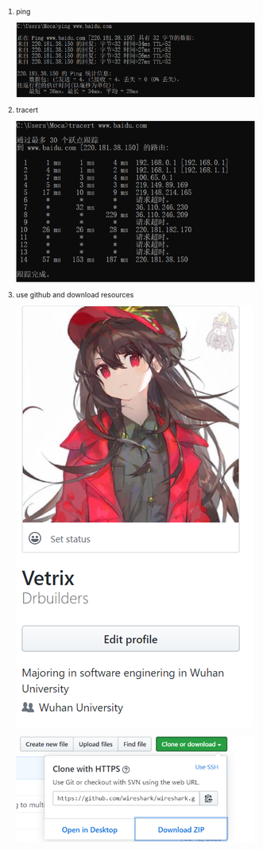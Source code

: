 1. ping

   ![1582361243259](https://raw.githubusercontent.com/Drbuilders/WebDistributed/master/20200222154021.png)

2. tracert

   ![1582361751782](https://raw.githubusercontent.com/Drbuilders/WebDistributed/master/20200222154446.png)

3. use github and download resources

   ![1582362575676](https://raw.githubusercontent.com/Drbuilders/WebDistributed/master/20200222161822.png)

   ![1582362605778](https://raw.githubusercontent.com/Drbuilders/WebDistributed/master/20200222161944.png)
